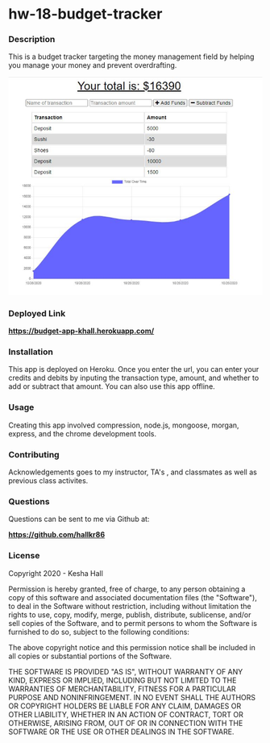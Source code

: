 # hw-18-budget-tracker

### Description

This is a budget tracker targeting the money management field by helping you manage your money and prevent overdrafting.

![budgettracker](./budget-tracker.JPG)



### Deployed Link

**https://budget-app-khall.herokuapp.com/**


### Installation

This app is deployed on Heroku. Once you enter the url, you can enter your credits and debits by inputing the transaction type, amount, and whether to add or subtract that amount. You can also use this app offline.

### Usage

Creating this app involved compression, node.js, mongoose, morgan, express, and the chrome development tools.

### Contributing

Acknowledgements goes to my instructor, TA's , and classmates as well as previous class activites.

### Questions

Questions can be sent to me via Github at:

**https://github.com/hallkr86**

### License

Copyright 2020 - Kesha Hall

Permission is hereby granted, free of charge, to any person obtaining a copy of this software and associated documentation files (the "Software"), to deal in the Software without restriction, including without limitation the rights to use, copy, modify, merge, publish, distribute, sublicense, and/or sell copies of the Software, and to permit persons to whom the Software is furnished to do so, subject to the following conditions:

The above copyright notice and this permission notice shall be included in all copies or substantial portions of the Software.

THE SOFTWARE IS PROVIDED "AS IS", WITHOUT WARRANTY OF ANY KIND, EXPRESS OR IMPLIED, INCLUDING BUT NOT LIMITED TO THE WARRANTIES OF MERCHANTABILITY, FITNESS FOR A PARTICULAR PURPOSE AND NONINFRINGEMENT. IN NO EVENT SHALL THE AUTHORS OR COPYRIGHT HOLDERS BE LIABLE FOR ANY CLAIM, DAMAGES OR OTHER LIABILITY, WHETHER IN AN ACTION OF CONTRACT, TORT OR OTHERWISE, ARISING FROM, OUT OF OR IN CONNECTION WITH THE SOFTWARE OR THE USE OR OTHER DEALINGS IN THE SOFTWARE.
